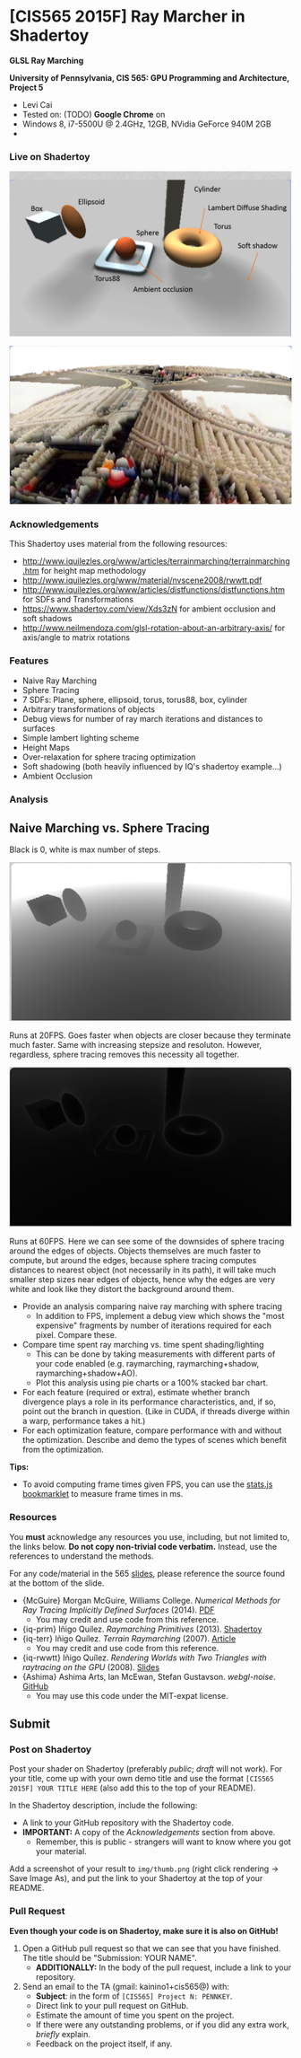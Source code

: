 # [CIS565 2015F] Ray Marcher in Shadertoy

**GLSL Ray Marching**

**University of Pennsylvania, CIS 565: GPU Programming and Architecture, Project 5**

* Levi Cai
* Tested on: (TODO) **Google Chrome** on
* Windows 8, i7-5500U @ 2.4GHz, 12GB, NVidia GeForce 940M 2GB
* 
### Live on Shadertoy

[![](img/labelled_shapes.png)](https://www.shadertoy.com/view/ll2SzG)

![](img/height_map.PNG)

### Acknowledgements

This Shadertoy uses material from the following resources:

* http://www.iquilezles.org/www/articles/terrainmarching/terrainmarching.htm for height map methodology
* http://www.iquilezles.org/www/material/nvscene2008/rwwtt.pdf
* http://www.iquilezles.org/www/articles/distfunctions/distfunctions.htm for SDFs and Transformations
* https://www.shadertoy.com/view/Xds3zN for ambient occlusion and soft shadows
* http://www.neilmendoza.com/glsl-rotation-about-an-arbitrary-axis/ for axis/angle to matrix rotations

### Features

* Naive Ray Marching
* Sphere Tracing
* 7 SDFs: Plane, sphere, ellipsoid, torus, torus88, box, cylinder
* Arbitrary transformations of objects
* Debug views for number of ray march iterations and distances to surfaces
* Simple lambert lighting scheme
* Height Maps
* Over-relaxation for sphere tracing optimization
* Soft shadowing (both heavily influenced by IQ's shadertoy example...)
* Ambient Occlusion

### Analysis

## Naive Marching vs. Sphere Tracing

Black is 0, white is max number of steps.

![](img/naive_cast_ray_iter.PNG)

Runs at 20FPS. Goes faster when objects are closer because they terminate much faster. Same with increasing stepsize and resoluton. However, regardless, sphere tracing removes this necessity all together.

![](img/cast_ray_iter.PNG)

Runs at 60FPS. Here we can see some of the downsides of sphere tracing around the edges of objects. Objects themselves are much faster to compute, but around the edges, because sphere tracing computes distances to nearest object (not necessarily in its path), it will take much smaller step sizes near edges of objects, hence why the edges are very white and look like they distort the background around them.



* Provide an analysis comparing naive ray marching with sphere tracing
  * In addition to FPS, implement a debug view which shows the "most expensive"
    fragments by number of iterations required for each pixel. Compare these.
* Compare time spent ray marching vs. time spent shading/lighting
  * This can be done by taking measurements with different parts of your code
    enabled (e.g. raymarching, raymarching+shadow, raymarching+shadow+AO).
  * Plot this analysis using pie charts or a 100% stacked bar chart.
* For each feature (required or extra), estimate whether branch divergence
  plays a role in its performance characteristics, and, if so, point out the
  branch in question.
  (Like in CUDA, if threads diverge within a warp, performance takes a hit.)
* For each optimization feature, compare performance with and without the
  optimization. Describe and demo the types of scenes which benefit from the
  optimization.

**Tips:**

* To avoid computing frame times given FPS, you can use the
  [stats.js bookmarklet](https://github.com/mrdoob/stats.js/#bookmarklet)
  to measure frame times in ms.

### Resources

You **must** acknowledge any resources you use, including, but not limited to,
the links below. **Do not copy non-trivial code verbatim.** Instead, use the
references to understand the methods.

For any code/material in the 565
[slides](http://cis565-fall-2015.github.io/lectures/12-Ray-Marching.pptx),
please reference the source found at the bottom of the slide.

* {McGuire}
  Morgan McGuire, Williams College.
  *Numerical Methods for Ray Tracing Implicitly Defined Surfaces* (2014).
  [PDF](http://graphics.cs.williams.edu/courses/cs371/f14/reading/implicit.pdf)
  * You may credit and use code from this reference.
* {iq-prim}
  Iñigo Quílez.
  *Raymarching Primitives* (2013).
  [Shadertoy](https://www.shadertoy.com/view/Xds3zN)
* {iq-terr}
  Iñigo Quílez.
  *Terrain Raymarching* (2007).
  [Article](http://www.iquilezles.org/www/articles/terrainmarching/terrainmarching.htm)
  * You may credit and use code from this reference.
* {iq-rwwtt}
  Iñigo Quílez.
  *Rendering Worlds with Two Triangles with raytracing on the GPU* (2008).
  [Slides](http://www.iquilezles.org/www/material/nvscene2008/rwwtt.pdf)
* {Ashima}
  Ashima Arts, Ian McEwan, Stefan Gustavson.
  *webgl-noise*.
  [GitHub](https://github.com/ashima/webgl-noise)
  * You may use this code under the MIT-expat license.


## Submit

### Post on Shadertoy

Post your shader on Shadertoy (preferably *public*; *draft* will not work).
For your title, come up with your own demo title and use the format
`[CIS565 2015F] YOUR TITLE HERE` (also add this to the top of your README).

In the Shadertoy description, include the following:

* A link to your GitHub repository with the Shadertoy code.
* **IMPORTANT:** A copy of the *Acknowledgements* section from above.
  * Remember, this is public - strangers will want to know where you got your
    material.

Add a screenshot of your result to `img/thumb.png`
(right click rendering -> Save Image As), and put the link to your
Shadertoy at the top of your README.

### Pull Request

**Even though your code is on Shadertoy, make sure it is also on GitHub!**

1. Open a GitHub pull request so that we can see that you have finished.
   The title should be "Submission: YOUR NAME".
   * **ADDITIONALLY:**
     In the body of the pull request, include a link to your repository.
2. Send an email to the TA (gmail: kainino1+cis565@) with:
   * **Subject**: in the form of `[CIS565] Project N: PENNKEY`.
   * Direct link to your pull request on GitHub.
   * Estimate the amount of time you spent on the project.
   * If there were any outstanding problems, or if you did any extra
     work, *briefly* explain.
   * Feedback on the project itself, if any.
